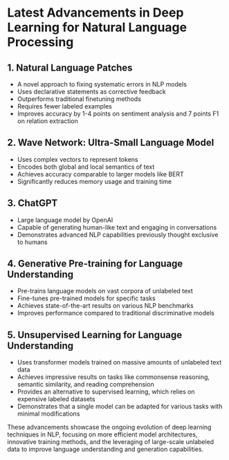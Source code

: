 # Latest Advancements in Deep Learning for Natural Language Processing

## 1. Natural Language Patches
- A novel approach to fixing systematic errors in NLP models
- Uses declarative statements as corrective feedback
- Outperforms traditional finetuning methods
- Requires fewer labeled examples
- Improves accuracy by 1-4 points on sentiment analysis and 7 points F1 on relation extraction

## 2. Wave Network: Ultra-Small Language Model
- Uses complex vectors to represent tokens
- Encodes both global and local semantics of text
- Achieves accuracy comparable to larger models like BERT
- Significantly reduces memory usage and training time

## 3. ChatGPT
- Large language model by OpenAI
- Capable of generating human-like text and engaging in conversations
- Demonstrates advanced NLP capabilities previously thought exclusive to humans

## 4. Generative Pre-training for Language Understanding
- Pre-trains language models on vast corpora of unlabeled text
- Fine-tunes pre-trained models for specific tasks
- Achieves state-of-the-art results on various NLP benchmarks
- Improves performance compared to traditional discriminative models

## 5. Unsupervised Learning for Language Understanding
- Uses transformer models trained on massive amounts of unlabeled text data
- Achieves impressive results on tasks like commonsense reasoning, semantic similarity, and reading comprehension
- Provides an alternative to supervised learning, which relies on expensive labeled datasets
- Demonstrates that a single model can be adapted for various tasks with minimal modifications

These advancements showcase the ongoing evolution of deep learning techniques in NLP, focusing on more efficient model architectures, innovative training methods, and the leveraging of large-scale unlabeled data to improve language understanding and generation capabilities.